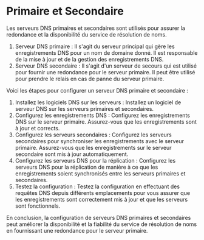 # Primaire et Secondaire

Les serveurs DNS primaires et secondaires sont utilisés pour assurer la redondance et la disponibilité du service de résolution de noms.

1. Serveur DNS primaire : Il s'agit du serveur principal qui gère les enregistrements DNS pour un nom de domaine donné. Il est responsable de la mise à jour et de la gestion des enregistrements DNS.
2. Serveur DNS secondaire : Il s'agit d'un serveur de secours qui est utilisé pour fournir une redondance pour le serveur primaire. Il peut être utilisé pour prendre le relais en cas de panne du serveur primaire.

Voici les étapes pour configurer un serveur DNS primaire et secondaire :

1. Installez les logiciels DNS sur les serveurs : Installez un logiciel de serveur DNS sur les serveurs primaires et secondaires.
2. Configurez les enregistrements DNS : Configurez les enregistrements DNS sur le serveur primaire. Assurez-vous que les enregistrements sont à jour et corrects.
3. Configurez les serveurs secondaires : Configurez les serveurs secondaires pour synchroniser les enregistrements avec le serveur primaire. Assurez-vous que les enregistrements sur le serveur secondaire sont mis à jour automatiquement.
4. Configurez les serveurs DNS pour la réplication : Configurez les serveurs DNS pour la réplication de manière à ce que les enregistrements soient synchronisés entre les serveurs primaires et secondaires.
5. Testez la configuration : Testez la configuration en effectuant des requêtes DNS depuis différents emplacements pour vous assurer que les enregistrements sont correctement mis à jour et que les serveurs sont fonctionnels.

En conclusion, la configuration de serveurs DNS primaires et secondaires peut améliorer la disponibilité et la fiabilité du service de résolution de noms en fournissant une redondance pour le serveur primaire.
